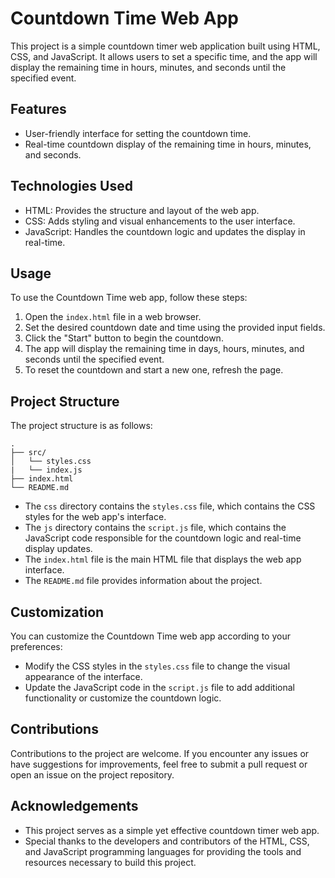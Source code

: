 # Countdown Time Web App

This project is a simple countdown timer web application built using HTML, CSS, and JavaScript. It allows users to set a specific time, and the app will display the remaining time in hours, minutes, and seconds until the specified event.

## Features

- User-friendly interface for setting the countdown time.
- Real-time countdown display of the remaining time in hours, minutes, and seconds.

## Technologies Used

- HTML: Provides the structure and layout of the web app.
- CSS: Adds styling and visual enhancements to the user interface.
- JavaScript: Handles the countdown logic and updates the display in real-time.

## Usage

To use the Countdown Time web app, follow these steps:

1. Open the `index.html` file in a web browser.
2. Set the desired countdown date and time using the provided input fields.
3. Click the "Start" button to begin the countdown.
4. The app will display the remaining time in days, hours, minutes, and seconds until the specified event.
5. To reset the countdown and start a new one, refresh the page.

## Project Structure

The project structure is as follows:

```
.
├── src/
│   └── styles.css
|   └── index.js
├── index.html
└── README.md
```

- The `css` directory contains the `styles.css` file, which contains the CSS styles for the web app's interface.
- The `js` directory contains the `script.js` file, which contains the JavaScript code responsible for the countdown logic and real-time display updates.
- The `index.html` file is the main HTML file that displays the web app interface.
- The `README.md` file provides information about the project.

## Customization

You can customize the Countdown Time web app according to your preferences:

- Modify the CSS styles in the `styles.css` file to change the visual appearance of the interface.
- Update the JavaScript code in the `script.js` file to add additional functionality or customize the countdown logic.

## Contributions

Contributions to the project are welcome. If you encounter any issues or have suggestions for improvements, feel free to submit a pull request or open an issue on the project repository.


## Acknowledgements

- This project serves as a simple yet effective countdown timer web app.
- Special thanks to the developers and contributors of the HTML, CSS, and JavaScript programming languages for providing the tools and resources necessary to build this project.